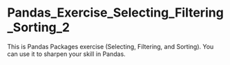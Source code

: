 # Pandas_Exercise_Selecting_Filtering_Sorting_2
This is Pandas Packages exercise (Selecting, Filtering, and Sorting). You can use it to sharpen your skill in Pandas.
